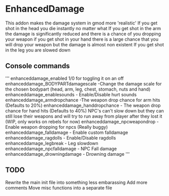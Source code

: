 # EnhancedDamage

This addon makes the damage system in gmod more 'realistic'
If you get shot in the head you die instantly no matter what
If you get shot in the arm the damage is significantly reduced and there is a chance of you dropping your weapon
if you get shot in your hand there is a large chance that you will drop your weapon but the damage is almost non existent
If you get shot in the leg you are slowed down

## Console commands
'''
enhanceddamage_enabled 1/0 for toggling it on an off
enhanceddamage_BODYPARTdamagescale -Change the damage scale for the chosen bodypart (head, arm, leg, chest, stomach, nuts and hand)
enhanceddamage_enablesounds - Enable/Disable hurt sounds
enhanceddamage_armdropchance -The weapon drop chance for arm hits (Defaults to 20%)
enhanceddamage_handdropchance - The weapon drop chance for hand hits (Defaults to 40%)
NPC's can't slow down but they can still lose their weapons and will try to run away from player after they lost it (WIP, only works on rebels for now)
enhanceddamage_npcweapondrop - Enable weapon dropping for npcs (Really buggy)
enhanceddamage_falldamage - Enable custom falldamage
enhanceddamage_ragdolls - Enable/Disable ragdolls
enhanceddamage_legbreak - Leg slowdown
enhanceddamage_npcfalldamage - NPC Fall damage
enhanceddamage_drowningdamage - Drowning damage
'''
## TODO
Rewrite the main init file into something less embarassing
Add more comments
Move misc functions into a separate file
